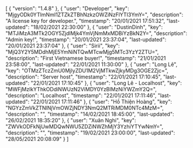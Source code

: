 [
	{
		"version": "1.4.8"
	},
	{
		"user": "Developer",
		"key": "MjgyODk0YTlmNmI1ZTZkZTBhNzkzOWZiNzFlYTI3YmY=",
		"description": "A license key for developer.",
		"timestamp": "20/01/2021 17:51:32",
		"last-updated": "18/02/2021 22:30:00"
	},
	{
		"user": "DustinDinh",
		"key": "MTJiMzA3MTk2OGY5ZjdlMjk4YmVjNmMxMDBiYzBkN2Y=",
		"description": "Admin key!",
		"timestamp": "20/01/2021 23:37:04",
		"last-updated": "20/01/2021 23:37:04"
	},
	{
		"user": "Sirii",
		"key": "MjQ3Y2Y5MDdhMjE5YmNiNTQwMTcwMjg5MTc3YzY2ZTU=",
		"description": "First Vietnamese buyer!",
		"timestamp": "21/01/2021 23:58:00",
		"last-updated": "22/01/2021 11:30:00"
	},
	{
		"user": "Long Lê",
		"key": "OTMzZTczZmU0MjIyZDU1M2VjMTkwZjkyMDg3OGE2Zjc=",
		"description": "Server host",
		"timestamp": "22/01/2021 17:10:45",
		"last-updated": "22/01/2021 17:10:45"
	},
	{
		"user": "Long Lê - Localhost",
		"key": "MWFjMzlkYThkODdiNWUzN2ViMDY0YzBlMzNiYWZmY2Q=",
		"description": "Localhost",
		"timestamp": "22/01/2021 17:11:46",
		"last-updated": "22/01/2021 17:11:46"
	},
	{
		"user": "Hồ Thiện Hoàng",
		"key": "NGYzZmVkZTNlNjVmOWZjNDY3NmQ2MTRiMDM0NTc4MzM=",
		"description": "",
		"timestamp": "14/02/2021 18:45:00",
		"last-updated": "26/02/2021 18:35:20"
	},
	{
		"user": "Xuân Nghi",
		"key": "ZWVkODFkNjUwMDQwNWU5ZDZiNWZhMjY3YzhiYTYwNmY=",
		"description": "",
		"timestamp": "19/02/2021 23:00:00",
		"last-updated": "28/05/2021 20:08:09"
	}
]
